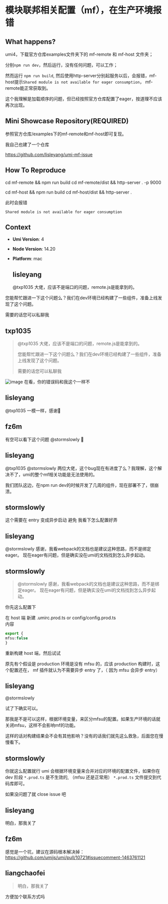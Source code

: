 # 模块联邦相关配置（mf），在生产环境报错

## What happens?

umi4，下载官方仓库examples文件夹下的 mf-remote 和 mf-host 文件夹；

分别`npm run dev`，然后运行，没有任何问题，可以工作；

然而运行 `npm run build`, 然后使用http-server分别起服务以后，会报错，mf-host提示`Shared module is not available for eager consumption`， mf-remote能正常获取到。

这个我理解是加载顺序的问题，但已经按照官方仓库配置了eager，按道理不应该再次出现。

## Mini Showcase Repository(REQUIRED)

参照官方仓库/examples下的mf-remote和mf-host即可复现。

我自己也建了一个仓库

https://github.com/lisleyang/umi-mf-issue

## How To Reproduce

cd mf-remote && npm run build
cd mf-remote/dist && http-server . -p 9000

cd mf-host && npm run build
cd mf-host/dist && http-server .

此时会报错

`Shared module is not available for eager consumption`

## Context

- **Umi Version**: 4
- **Node Version**: 14.20
- **Platform**: mac

  ## lisleyang

  @txp1035 大佬，应该不是端口的问题，remote.js是能拿到的。

您能帮忙跟进一下这个问题么？我们在dev环境已经构建了一些组件，准备上线发现了这个问题。

需要的话您可以私聊我

## txp1035

> @txp1035 大佬，应该不是端口的问题，remote.js是能拿到的。
>
> 您能帮忙跟进一下这个问题么？我们在dev环境已经构建了一些组件，准备上线发现了这个问题。
>
> 需要的话您可以私聊我

![image](https://user-images.githubusercontent.com/9554297/223699738-2c7e9ca6-35ca-448a-bab9-77441f3ee617.png)
在看，你的错误码和我这个一样不

## lisleyang

@txp1035 一模一样，感谢🙏

## fz6m

有空可以看下这个问题 @stormslowly 🌹

## lisleyang

@txp1035 @stormslowly 两位大佬，这个bug现在有进度了么？我理解，这个解决不了，umi的整个mf相关功能是无法使用的。

我们团队这边，在npm run dev的时候开发了几周的组件，现在部署不了，很崩溃。

## stormslowly

这个需要在 entry 变成异步启动 避免 我看下怎么配置好弄

## lisleyang

@stormslowly 感谢，我看webpack的文档也是建议这种思路，而不是绑定eager。
现在eager有问题，但是确实没在umi的文档找到怎么异步起动。

## stormslowly

> @stormslowly 感谢，我看webpack的文档也是建议这种思路，而不是绑定eager。 现在eager有问题，但是确实没在umi的文档找到怎么异步起动。

你先这么配置下

在 host 端 新建 .umirc.prod.ts or config/config.prod.ts  
内容

```ts
export {
mfsu:false
}
```

重新构建 host 端，然后试试

原先有个假设是 production 环境是没有 mfsu 的，应该 production 构建时，这个配置还在，
mf 插件就认为不需要异步 entry 了，（ 因为 mfsu 会异步 entry）

## lisleyang

@stormslowly

试了下确实可以。

那我是不是可以这样，根据环境变量，来区分mfsu的配置。如果生产环境的话就关闭mfsu，这样不会影响mf的功能。

这样的话对构建结果会不会有其他影响？没有的话我们就先这么救急，后面您在慢慢看下。

## stormslowly

你就这么配置就行 umi 会根据环境变量来合并对应的环境的配置文件，如果你在 dev 阶段 `*.prod.ts` 是不生效的, （mfsu 还是正常用）
`*.prod.ts` 文件提交到代码库即可。

如果没问题了就 close issue 吧

## lisleyang

明白，那我关了

## fz6m

感觉是一个坑，建议在源码根本解决掉：https://github.com/umijs/umi/pull/10721#issuecomment-1463761121

## liangchaofei

> 明白，那我关了

方便加个联系方式吗
